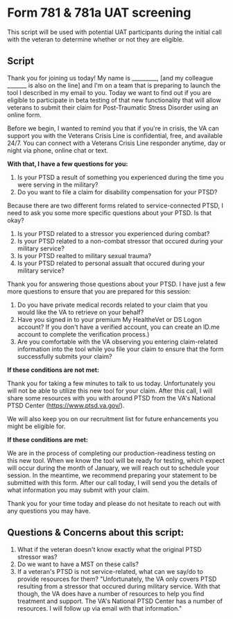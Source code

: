 # Form 781 & 781a UAT screening
This script will be used with potential UAT participants during the initial call with the veteran to determine whether or not they are eligible. 

## Script
Thank you for joining us today! My name is _________, [and my colleague _______ is also on the line] and I'm on a team that is preparing to launch the tool I described in my email to you. Today we want to find out if you are eligible to participate in beta testing of that new functionality that will allow veterans to submit their claim for Post-Traumatic Stress Disorder using an online form.

Before we begin, I wanted to remind you that if you're in crisis, the VA can support you with the Veterans Crisis Line is confidential, free, and available 24/7. You can connect with a Veterans Crisis Line responder anytime, day or night via phone, online chat or text. 

**With that, I have a few questions for you:**

1. Is your PTSD a result of something you experienced during the time you were serving in the military?
2. Do you want to file a claim for disability compensation for your PTSD?

Because there are two different forms related to service-connected PTSD, I need to ask you some more specific questions about your PTSD. Is that okay?
1. Is your PTSD related to a stressor you experienced during combat?
2. Is your PTSD related to a non-combat stressor that occured during your military service?
3. Is your PTSD realted to military sexual trauma?
4. Is your PTSD related to personal assualt that occured during your military service?

Thank you for answering those questions about your PTSD. I have just a few more questions to ensure that you are prepared for this session: 
1. Do you have private medical records related to your claim that you would like the VA to retrieve on your behalf?
2. Have you signed in to your premium My HealtheVet or DS Logon account? If you don't have a verified account, you can create an ID.me account to complete the verification process.)
3. Are you comfortable with the VA observing you entering claim-related information into the tool while you file your claim to ensure that the form successfully submits your claim?


**If these conditions are not met:**

Thank you for taking a few minutes to talk to us today. Unfortunately you will not be able to utilize this new tool for your claim. After this call, I will share some resources with you with around PTSD from the VA's National PTSD Center (https://www.ptsd.va.gov/). 

We will also keep you on our recruitment list for future enhancements you might be eligible for. 

**If these conditions are met:**

We are in the process of completing our production-readiness testing on this new tool. When we know the tool will be ready for testing, which expect will occur during the month of January, we will reach out to schedule your session. In the meantime, we recommend preparing your statement to be submitted with this form. After our call today, I will send you the details of what information you may submit with your claim. 

Thank you for your time today and please do not hesitate to reach out with any questions you may have.

## Questions & Concerns about this script: 
1. What if the veteran doesn't know exactly what the original PTSD stressor was?
2. Do we want to have a MST on these calls?
3. If a veteran's PTSD is not service-related, what can we say/do to provide resources for them? 
  "Unfortunately, the VA only covers PTSD resulting from a stressor that occured during military service. With that though, the VA does have a number of resources to help you find treatment and support. The VA's National PTSD Center has a number of resources. I will follow up via email with that information."

